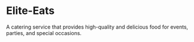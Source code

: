 # Elite-Eats
A catering service that provides high-quality and delicious food for events, parties, and special occasions.
